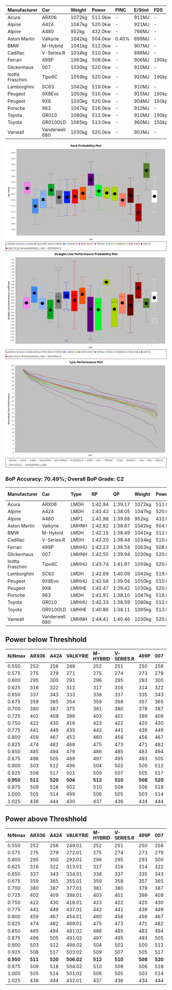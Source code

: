 | Manufacturer     | Car            | Weight | Power   | PINC    | E/Stint | FDS     |
|:-|:-|:-|:-|:-|:-|:-|
| Acura            | ARX06          | 1072kg | 511.0kw |    -    | 911MJ   |    -    |
| Alpine           | A424           | 1047kg | 520.0kw |    -    | 921MJ   |    -    |
| Alpine           | A480           | 952kg  | 432.0kw |    -    | 766MJ   |    -    |
| Aston Martin     | Valkyrie       | 1042kg | 504.0kw | 0.40%   | 899MJ   |    -    |
| BMW              | M-Hybrid       | 1041kg | 512.0kw |    -    | 907MJ   |    -    |
| Cadillac         | V-Series.R     | 1034kg | 510.0kw |    -    | 898MJ   |    -    |
| Ferrari          | 499P           | 1063kg | 508.0kw |    -    | 906MJ   | 190kph  |
| Glickenhaus      | 007            | 1030kg | 520.0kw |    -    | 910MJ   |    -    |
| Isotta Fraschini | Tipo6C         | 1059kg | 520.0kw |    -    | 920MJ   | 190kph  |
| Lamborghini      | SC63           | 1042kg | 519.0kw |    -    | 910MJ   |    -    |
| Peugeot          | 9X8Evo         | 1050kg | 510.0kw |    -    | 915MJ   | 190kph  |
| Peugeot          | 9X8            | 1030kg | 520.0kw |    -    | 904MJ   | 150kph  |
| Porsche          | 963            | 1047kg | 516.0kw |    -    | 912MJ   |    -    |
| Toyota           | GR010          | 1080kg | 512.0kw |    -    | 910MJ   | 190kph  |
| Toyota           | GR010OLD       | 1065kg | 513.0kw |    -    | 960MJ   | 150kph  |
| Vanwall          | Vanderwell 680 | 1030kg | 520.0kw |    -    | 903MJ   |    -    |

![PACECHART](./IMG/CUSTOM.png)
![STRAIGHTLINEPERFORMANCECHART](./IMG/CUSTOM_sp.png)
![TYREPERFORMANCECHART](./IMG/CUSTOM_tw.png)

### BoP Accuracy: 70.49%; Overall BoP Grade: C2
| Manufacturer     | Car            | Type  | RP      | QP      | Weight | Power¹  | Threshhold | PINC    | Power²   | E/Stint | AVG Vmax  | FDS     | RDLC | L/Stint | BOP-Grade | Model Accuracy | Model Points | Match%  | SimDiff |
|:-|:-|:-|:-|:-|:-|:-|:-|:-|:-|:-|:-|:-|:-|:-|:-|:-|:-|:-|:-|
| Acura            | ARX06          | LMDH  | 1:42.94 | 1:39.17 | 1072kg | 511.0kw | 210.0kph   |    -    | 511.00kw |  911MJ  | 305.64kph |    -    | 1.00 | 33      | +C2       | 100.00%        | 996          | 74.85%  | #       |
| Alpine           | A424           | LMDH  | 1:41.43 | 1:38.05 | 1047kg | 520.0kw | 210.0kph   |    -    | 520.00kw |  921MJ  | 314.58kph |    -    | 1.02 | 33      | -Ω1       | 97.47%         | 1810         | 48.49%  | +0.90   |
| Alpine           | A480           | LMP1  | 1:41.98 | 1:39.68 |  952kg | 432.0kw | 210.0kph   |    -    | 432.00kw |  766MJ  | 304.49kph |    -    | 0.98 | 31      | -B2       | 92.36%         | 1643         | 80.23%  | #       |
| Aston Martin     | Valkyrie       | LMHNH | 1:42.82 | 1:38.87 | 1042kg | 504.0kw | 250.0kph   | 0.40%   | 506.00kw |  899MJ  | 302.87kph |    -    | 1.03 | 33      | +C2       | 100.00%        | 466          | 70.40%  | +0.99   |
| BMW              | M-Hybrid       | LMDH  | 1:42.15 | 1:38.49 | 1041kg | 512.0kw | 210.0kph   |    -    | 512.00kw |  907MJ  | 309.08kph |    -    | 1.03 | 33      | -B1       | 100.00%        | 3339         | 85.29%  | +0.54   |
| Cadillac         | V-Series.R     | LMDH  | 1:42.20 | 1:38.44 | 1034kg | 510.0kw | 210.0kph   |    -    | 510.00kw |  898MJ  | 310.02kph |    -    | 1.04 | 33      | -B1       | 99.00%         | 6039         | 89.07%  | +0.95   |
| Ferrari          | 499P           | LMHHU | 1:42.23 | 1:38.54 | 1063kg | 508.0kw | 210.0kph   |    -    | 508.00kw |  906MJ  | 307.23kph | 190kph  | 1.04 | 33      | -A2       | 99.56%         | 7418         | 90.32%  | +0.68   |
| Glickenhaus      | 007            | LMHNH | 1:42.55 | 1:39.94 | 1030kg | 520.0kw | 210.0kph   |    -    | 520.00kw |  910MJ  | 313.43kph |    -    | 0.96 | 33      | +A2       | 93.90%         | 2170         | 94.87%  | #       |
| Isotta Fraschini | Tipo6C         | LMHHU | 1:43.74 | 1:41.97 | 1059kg | 520.0kw | 210.0kph   |    -    | 520.00kw |  920MJ  | 304.03kph | 190kph  | 1.06 | 33      | +Ω1       | 97.73%         | 129          | 11.40%  | -0.75   |
| Lamborghini      | SC63           | LMDH  | 1:42.69 | 1:40.09 | 1042kg | 519.0kw | 210.0kph   |    -    | 519.00kw |  910MJ  | 304.42kph |    -    | 1.06 | 33      | +A2       | 100.00%        | 784          | 90.63%  | -0.65   |
| Peugeot          | 9X8Evo         | LMHHU | 1:42.56 | 1:39.04 | 1050kg | 510.0kw | 210.0kph   |    -    | 510.00kw |  915MJ  | 318.36kph | 190kph  | 1.01 | 33      | ~A1       | 100.00%        | 1889         | 97.57%  | +0.95   |
| Peugeot          | 9X8            | LMHHE | 1:42.47 | 1:39.42 | 1030kg | 520.0kw | 210.0kph   |    -    | 520.00kw |  904MJ  | 305.44kph | 150kph  | 1.05 | 33      | ~A1       | 99.16%         | 4816         | 100.00% | -0.34   |
| Porsche          | 963            | LMDH  | 1:41.91 | 1:38.10 | 1047kg | 516.0kw | 210.0kph   |    -    | 516.00kw |  912MJ  | 307.53kph |    -    | 1.03 | 33      | -D1       | 100.00%        | 14574        | 69.57%  | +0.61   |
| Toyota           | GR010          | LMHHU | 1:42.33 | 1:38.59 | 1080kg | 512.0kw | 210.0kph   |    -    | 512.00kw |  910MJ  | 304.18kph | 190kph  | 1.03 | 33      | ~A1       | 97.78%         | 5323         | 96.19%  | +0.84   |
| Toyota           | GR010OLD       | LMHHE | 1:40.86 | 1:38.11 | 1065kg | 513.0kw | 210.0kph   |    -    | 513.00kw |  960MJ  | 313.96kph | 150kph  | 1.03 | 33      | -Ω1       | 94.52%         | 690          | 18.54%  | #       |
| Vanwall          | Vanderwell 680 | LMHNH | 1:44.41 | 1:40.46 | 1030kg | 520.0kw | 210.0kph   |    -    | 520.00kw |  903MJ  | 308.45kph |    -    | 1.01 | 33      | +Ω1       | 95.37%         | 639          | 10.35%  | #       |

## Power below Threshhold
| N/Nmax    | ARX06   | A424    | VALKYRIE | M-HYBRID | V-SERIES.R | 499P    | 007     | TIPO6C  | SC63    | 9X8EVO  | 9X8     | 963     | GR010   | GR010OLD | VANDERWELL 680 | ​     | RPM      | A480    |
|:-|:-|:-|:-|:-|:-|:-|:-|:-|:-|:-|:-|:-|:-|:-|:-|:-|:-|:-|
|  0.550    |  252    |  256    |  248     |  252     |  251       |  250    |  256    |  256    |  256    |  251    |  256    |  254    |  252    |  253     |  256           |  ​    |   --     |   -     |
|  0.575    |  275    |  279    |  271     |  275     |  274       |  273    |  279    |  279    |  279    |  274    |  279    |  277    |  275    |  276     |  279           |  ​    |   --     |   -     |
|  0.600    |  295    |  300    |  291     |  296     |  295       |  293    |  300    |  300    |  299    |  295    |  300    |  298    |  296    |  296     |  300           |  ​    |   --     |   -     |
|  0.625    |  316    |  322    |  312     |  317     |  316       |  314    |  322    |  322    |  321    |  316    |  322    |  319    |  317    |  317     |  322           |  ​    |   --     |   -     |
|  0.650    |  337    |  343    |  333     |  338     |  337       |  335    |  343    |  343    |  342    |  337    |  343    |  340    |  338    |  338     |  343           |  ​    |   --     |   -     |
|  0.675    |  359    |  365    |  354     |  359     |  358       |  357    |  365    |  365    |  364    |  358    |  365    |  362    |  359    |  360     |  365           |  ​    |   --     |   -     |
|  0.700    |  380    |  387    |  375     |  381     |  380       |  378    |  387    |  387    |  386    |  380    |  387    |  384    |  381    |  382     |  387           |  ​    |   --     |   -     |
|  0.725    |  402    |  409    |  396     |  403     |  401       |  399    |  409    |  409    |  408    |  401    |  409    |  406    |  403    |  403     |  409           |  ​    |   --     |   -     |
|  0.750    |  422    |  430    |  416     |  423     |  422       |  420    |  430    |  430    |  429    |  422    |  430    |  427    |  423    |  424     |  430           |  ​    |   --     |   -     |
|  0.775    |  441    |  449    |  435     |  442     |  441       |  439    |  449    |  449    |  448    |  441    |  449    |  446    |  442    |  443     |  449           |  ​    |  5000    |  254    |
|  0.800    |  459    |  467    |  453     |  460     |  458       |  456    |  467    |  467    |  466    |  458    |  467    |  463    |  460    |  461     |  467           |  ​    |  5500    |  300    |
|  0.825    |  474    |  482    |  468     |  475     |  473       |  471    |  482    |  482    |  481    |  473    |  482    |  478    |  475    |  476     |  482           |  ​    |  6000    |  335    |
|  0.850    |  485    |  494    |  479     |  486     |  485       |  483    |  494    |  494    |  493    |  485    |  494    |  490    |  486    |  487     |  494           |  ​    |  6500    |  378    |
|  0.875    |  496    |  505    |  489     |  497     |  495       |  493    |  505    |  505    |  504    |  495    |  505    |  501    |  497    |  498     |  505           |  ​    |  7000    |  422    |
|  0.900    |  503    |  512    |  496     |  504     |  502       |  500    |  512    |  512    |  511    |  502    |  512    |  508    |  504    |  505     |  512           |  ​    |  7500    |  433    |
|  0.925    |  508    |  517    |  501     |  509     |  507       |  505    |  517    |  517    |  516    |  507    |  517    |  513    |  509    |  510     |  517           |  ​    |  8000    |  429    |
| **0.950** | **511** | **520** | **504**  | **512**  | **510**    | **508** | **520** | **520** | **519** | **510** | **520** | **516** | **512** | **513**  | **520**        | **​** | **8500** | **432** |
|  0.975    |  509    |  518    |  502     |  510     |  508       |  506    |  518    |  518    |  517    |  508    |  518    |  514    |  510    |  511     |  518           |  ​    |  9000    |  216    |
|  1.000    |  505    |  514    |  499     |  506     |  505       |  503    |  514    |  514    |  513    |  505    |  514    |  510    |  506    |  507     |  514           |  ​    |   --     |   -     |
|  1.025    |  436    |  444    |  430     |  437     |  436       |  434    |  444    |  444    |  443    |  436    |  444    |  441    |  437    |  438     |  444           |  ​    |   --     |   -     |

## Power above Threshhold
| N/Nmax    | ARX06   | A424    | VALKYRIE   | M-HYBRID | V-SERIES.R | 499P    | 007     | TIPO6C  | SC63    | 9X8EVO  | 9X8     | 963     | GR010   | GR010OLD | VANDERWELL 680 | ​     | RPM      | A480    |
|:-|:-|:-|:-|:-|:-|:-|:-|:-|:-|:-|:-|:-|:-|:-|:-|:-|:-|:-|
|  0.550    |  252    |  256    |  249.01    |  252     |  251       |  250    |  256    |  256    |  256    |  251    |  256    |  254    |  252    |  253     |  256           |  ​    |   --     |   -     |
|  0.575    |  275    |  279    |  272.01    |  275     |  274       |  273    |  279    |  279    |  279    |  274    |  279    |  277    |  275    |  276     |  279           |  ​    |   --     |   -     |
|  0.600    |  295    |  300    |  292.01    |  296     |  295       |  293    |  300    |  300    |  299    |  295    |  300    |  298    |  296    |  296     |  300           |  ​    |   --     |   -     |
|  0.625    |  316    |  322    |  313.01    |  317     |  316       |  314    |  322    |  322    |  321    |  316    |  322    |  319    |  317    |  317     |  322           |  ​    |   --     |   -     |
|  0.650    |  337    |  343    |  334.01    |  338     |  337       |  335    |  343    |  343    |  342    |  337    |  343    |  340    |  338    |  338     |  343           |  ​    |   --     |   -     |
|  0.675    |  359    |  365    |  355.01    |  359     |  358       |  357    |  365    |  365    |  364    |  358    |  365    |  362    |  359    |  360     |  365           |  ​    |   --     |   -     |
|  0.700    |  380    |  387    |  377.01    |  381     |  380       |  378    |  387    |  387    |  386    |  380    |  387    |  384    |  381    |  382     |  387           |  ​    |   --     |   -     |
|  0.725    |  402    |  409    |  398.01    |  403     |  401       |  399    |  409    |  409    |  408    |  401    |  409    |  406    |  403    |  403     |  409           |  ​    |   --     |   -     |
|  0.750    |  422    |  430    |  418.01    |  423     |  422       |  420    |  430    |  430    |  429    |  422    |  430    |  427    |  423    |  424     |  430           |  ​    |   --     |   -     |
|  0.775    |  441    |  449    |  437.01    |  442     |  441       |  439    |  449    |  449    |  448    |  441    |  449    |  446    |  442    |  443     |  449           |  ​    |  5000    |  254    |
|  0.800    |  459    |  467    |  454.01    |  460     |  458       |  456    |  467    |  467    |  466    |  458    |  467    |  463    |  460    |  461     |  467           |  ​    |  5500    |  300    |
|  0.825    |  474    |  482    |  469.01    |  475     |  473       |  471    |  482    |  482    |  481    |  473    |  482    |  478    |  475    |  476     |  482           |  ​    |  6000    |  335    |
|  0.850    |  485    |  494    |  481.02    |  486     |  485       |  483    |  494    |  494    |  493    |  485    |  494    |  490    |  486    |  487     |  494           |  ​    |  6500    |  378    |
|  0.875    |  496    |  505    |  491.02    |  497     |  495       |  493    |  505    |  505    |  504    |  495    |  505    |  501    |  497    |  498     |  505           |  ​    |  7000    |  422    |
|  0.900    |  503    |  512    |  498.02    |  504     |  502       |  500    |  512    |  512    |  511    |  502    |  512    |  508    |  504    |  505     |  512           |  ​    |  7500    |  433    |
|  0.925    |  508    |  517    |  503.02    |  509     |  507       |  505    |  517    |  517    |  516    |  507    |  517    |  513    |  509    |  510     |  517           |  ​    |  8000    |  429    |
| **0.950** | **511** | **520** | **506.02** | **512**  | **510**    | **508** | **520** | **520** | **519** | **510** | **520** | **516** | **512** | **513**  | **520**        | **​** | **8500** | **432** |
|  0.975    |  509    |  518    |  504.02    |  510     |  508       |  506    |  518    |  518    |  517    |  508    |  518    |  514    |  510    |  511     |  518           |  ​    |  9000    |  216    |
|  1.000    |  505    |  514    |  501.02    |  506     |  505       |  503    |  514    |  514    |  513    |  505    |  514    |  510    |  506    |  507     |  514           |  ​    |   --     |   -     |
|  1.025    |  436    |  444    |  432.01    |  437     |  436       |  434    |  444    |  444    |  443    |  436    |  444    |  441    |  437    |  438     |  444           |  ​    |   --     |   -     |
